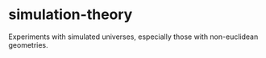 # simulation-theory
Experiments with simulated universes, especially those with non-euclidean geometries.
